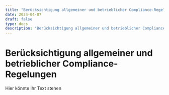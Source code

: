 ```yaml
---
title: "Berücksichtigung allgemeiner und betrieblicher Compliance-Regelungen"
date: 2024-04-07
draft: false
type: docs
description: "Berücksichtigung allgemeiner und betrieblicher ComplianceRegelungen"
---
```


# Berücksichtigung allgemeiner und betrieblicher Compliance-Regelungen

Hier könnte Ihr Text stehen